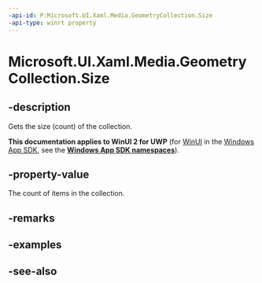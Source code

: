 ```yaml
---
-api-id: P:Microsoft.UI.Xaml.Media.GeometryCollection.Size
-api-type: winrt property
---
```


<!-- Property syntax
public uint Size { get; }
-->

# Microsoft.UI.Xaml.Media.GeometryCollection.Size

## -description
Gets the size (count) of the collection.

**This documentation applies to WinUI 2 for UWP** (for [WinUI](/windows/apps/winui/winui3/) in the [Windows App SDK](/windows/apps/windows-app-sdk/), see the **[Windows App SDK namespaces](/windows/windows-app-sdk/api/winrt/)**).

## -property-value
The count of items in the collection.

## -remarks

## -examples

## -see-also
